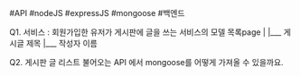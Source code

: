 #API #nodeJS #expressJS #mongoose #백엔드 

Q1. 서비스 : 회원가입한 유저가 게시판에 글을 쓰는 서비스의 모델
	목록page 
	|
	|___ 게시글 제목
	|___ 작성자 이름 

Q2. 게시판 글 리스트 불어오는 API 에서 mongoose를 어떻게 가져올 수 있을까요.

